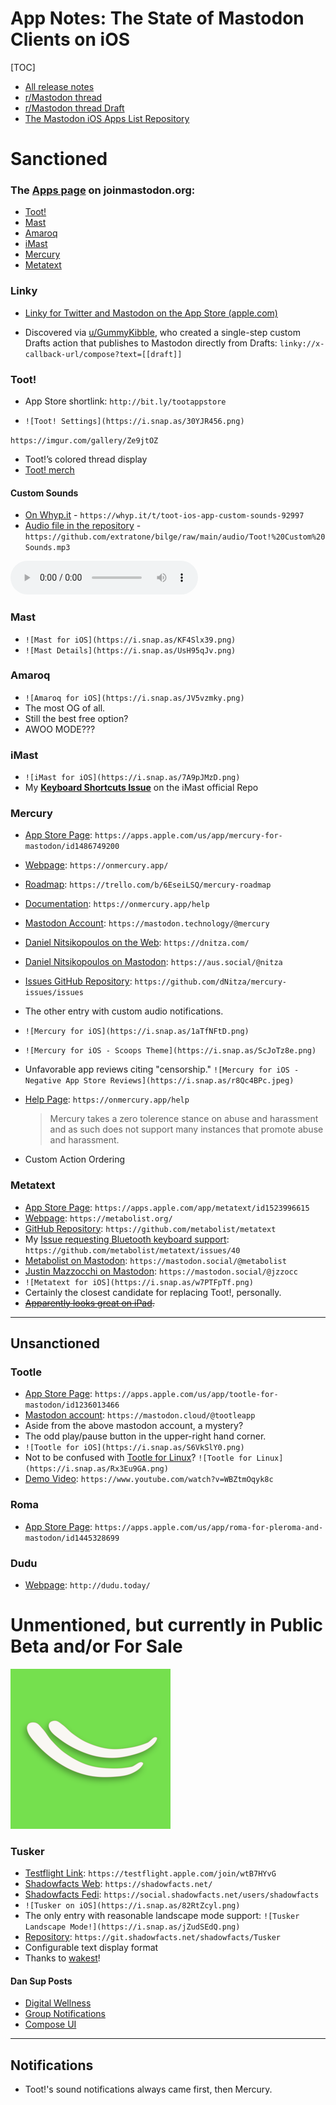 # App Notes: The State of Mastodon Clients on iOS

[TOC]



* [All release notes](https://github.com/extratone/bilge/tree/main/documentation/Masto)
* [r/Mastodon thread](https://reddit.com/r/Mastodon/comments/mxymr1/your_thoughts_on_thirdparty_mastodon_clients_for/)
* [r/Mastodon thread Draft](drafts5://open?uuid=37917400-8CFF-49DA-BE29-DA6AFF2E7495)
* [The Mastodon iOS Apps List Repository](https://github.com/extratone/imastodon)

# Sanctioned

### The [Apps page](https://joinmastodon.org/apps) on joinmastodon.org:
* [Toot!](https://itunes.apple.com/app/toot/id1229021451)
* [Mast](https://apps.apple.com/us/app/mast-for-mastodon/id1437429129)
* [Amaroq](https://itunes.apple.com/us/app/amarok-for-mastodon/id1214116200)
* [iMast](https://apps.apple.com/us/app/imast/id1229461703)
* [Mercury](https://apps.apple.com/us/app/mercury-for-mastodon/id1486749200)
* [Metatext](https://apps.apple.com/us/app/metatext/id1523996615)

### Linky

* [‎Linky for Twitter and Mastodon on the App Store (apple.com)](https://apps.apple.com/us/app/linky-for-twitter-and-mastodon/id438090426)

* Discovered via [u/GummyKibble](https://www.reddit.com/user/GummyKibble/), who created a single-step custom Drafts action that publishes to Mastodon directly from Drafts:
  `linky://x-callback-url/compose?text=[[draft]]`

### Toot!

* App Store shortlink: `http://bit.ly/tootappstore`

* `![Toot! Settings](https://i.snap.as/30YJR456.png)`

`https://imgur.com/gallery/Ze9jtOZ`

* Toot!’s colored thread display
* [Toot! merch](https://sineful.threadless.com/designs/toot/accessories/sticker)

#### Custom Sounds

* [On Whyp.it](https://whyp.it/t/toot-ios-app-custom-sounds-92997) - `https://whyp.it/t/toot-ios-app-custom-sounds-92997`
* [Audio file in the repository](https://github.com/extratone/bilge/blob/main/audio/Toot!%20Custom%20Sounds.mp3) - `https://github.com/extratone/bilge/raw/main/audio/Toot!%20Custom%20Sounds.mp3`

<audio controls>
  <source src="https://github.com/extratone/bilge/raw/main/audio/Toot!%20Custom%20Sounds.mp3">
</audio>

### Mast
* `![Mast for iOS](https://i.snap.as/KF4Slx39.png)`
* `![Mast Details](https://i.snap.as/UsH95qJv.png)`

### Amaroq

* `![Amaroq for iOS](https://i.snap.as/JV5vzmky.png)`
* The most OG of all.
* Still the best free option?
* AWOO MODE???

### iMast

* `![iMast for iOS](https://i.snap.as/7A9pJMzD.png)`
* My [**Keyboard Shortcuts Issue**](https://github.com/cinderella-project/iMast/issues/200) on the iMast official Repo

### Mercury

* [App Store Page](https://apps.apple.com/us/app/mercury-for-mastodon/id1486749200): `https://apps.apple.com/us/app/mercury-for-mastodon/id1486749200`

* [Webpage](https://onmercury.app/): `https://onmercury.app/`

* [Roadmap](https://trello.com/b/6EseiLSQ/mercury-roadmap): `https://trello.com/b/6EseiLSQ/mercury-roadmap`

* [Documentation](https://onmercury.app/help): `https://onmercury.app/help`

* [Mastodon Account](https://mastodon.technology/@mercury): `https://mastodon.technology/@mercury`

* [Daniel Nitsikopoulos on the Web](https://dnitza.com/): `https://dnitza.com/`

* [Daniel Nitsikopoulos on Mastodon](https://aus.social/@nitza): `https://aus.social/@nitza`

* [Issues GitHub Repository](https://github.com/dNitza/mercury-issues/issues): `https://github.com/dNitza/mercury-issues/issues`

* The other entry with custom audio notifications.

* `![Mercury for iOS](https://i.snap.as/1aTfNFtD.png)`

* `![Mercury for iOS - Scoops Theme](https://i.snap.as/ScJoTz8e.png)`

* Unfavorable app reviews citing "censorship." `![Mercury for iOS - Negative App Store Reviews](https://i.snap.as/r8Qc4BPc.jpeg)`

* [Help Page](https://onmercury.app/help): `https://onmercury.app/help`

  > Mercury takes a zero tolerence stance on abuse and harassment and as such does not support many instances that promote abuse and harassment.

* Custom Action Ordering

### Metatext

* [App Store Page](https://apps.apple.com/app/metatext/id1523996615): `https://apps.apple.com/app/metatext/id1523996615`
* [Webpage](https://metabolist.org/): `https://metabolist.org/`	
* [GitHub Repository](https://github.com/metabolist/metatext): `https://github.com/metabolist/metatext`
* My [Issue requesting Bluetooth keyboard support](https://github.com/metabolist/metatext/issues/40): `https://github.com/metabolist/metatext/issues/40`
* [Metabolist on Mastodon](https://mastodon.social/@metabolist): `https://mastodon.social/@metabolist`
* [Justin Mazzocchi on Mastodon](https://mastodon.social/@jzzocc): `https://mastodon.social/@jzzocc`
* `![Metatext for iOS](https://i.snap.as/w7PTFpTf.png)`
* Certainly the closest candidate for replacing Toot!, personally.
* ~~[Apparently looks great on iPad](https://reddit.com/r/Mastodon/comments/mxymr1/_/gvrz8mz/?context=1).~~



***

## Unsanctioned

### Tootle

* [App Store Page](https://apps.apple.com/us/app/tootle-for-mastodon/id1236013466): `https://apps.apple.com/us/app/tootle-for-mastodon/id1236013466`
* [Mastodon account](https://mastodon.cloud/@tootleapp): `https://mastodon.cloud/@tootleapp`
* Aside from the above mastodon account, a mystery?
* The odd play/pause button in the upper-right hand corner.
* `![Tootle for iOS](https://i.snap.as/S6VkSlY0.png)`
* Not to be confused with [Tootle for Linux](https://github.com/bleakgrey/tootle)? `![Tootle for Linux](https://i.snap.as/Rx3Eu9GA.png)`
* [Demo Video](https://www.youtube.com/watch?v=WBZtmOqyk8c): `https://www.youtube.com/watch?v=WBZtmOqyk8c`

### Roma

* [App Store Page](https://apps.apple.com/us/app/roma-for-pleroma-and-mastodon/id1445328699): `https://apps.apple.com/us/app/roma-for-pleroma-and-mastodon/id1445328699`

### Dudu 

* [Webpage](http://dudu.today/): `http://dudu.today/`

# Unmentioned, but currently in Public Beta and/or For Sale

<img src="../images/Tusker Icon.png" alt="Tusker Icon" style="zoom:25%;" />

### Tusker

* [Testflight Link](https://testflight.apple.com/join/wtB7HYvG): `https://testflight.apple.com/join/wtB7HYvG`
* [Shadowfacts Web](https://shadowfacts.net/): `https://shadowfacts.net/`
* [Shadowfacts Fedi](https://social.shadowfacts.net/users/shadowfacts): `https://social.shadowfacts.net/users/shadowfacts` 
* `![Tusker on iOS](https://i.snap.as/82RtZcyl.png)	`
* The only entry with reasonable landscape mode support: `![Tusker Landscape Mode!](https://i.snap.as/jZudSEdQ.png)`
* [Repository](https://git.shadowfacts.net/shadowfacts/Tusker): `https://git.shadowfacts.net/shadowfacts/Tusker`
* Configurable text display format
* Thanks to [wakest](https://social.wake.st/@liaizon)!

#### Dan Sup Posts

* [Digital Wellness](https://mastodon.social/@dansup/103796555138527843)
* [Group Notifications](https://mastodon.social/@dansup/104016091796357585)
* [Compose UI](https://mastodon.social/@dansup/104881923076765100)

---

## Notifications

* Toot!'s sound notifications always came first, then Mercury.
